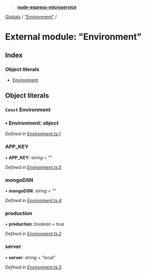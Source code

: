 > **[node-express-microservice](../README.md)**

[Globals](../globals.md) / ["Environment"](_environment_.md) /

# External module: "Environment"

## Index

### Object literals

* [Environment](_environment_.md#const-environment)

## Object literals

### `Const` Environment

### ▪ **Environment**: *object*

*Defined in [Environment.ts:1](https://github.com/lukebellamy053/express-microservice/blob/afd2c9a/src/Environment.ts#L1)*

###  APP_KEY

• **APP_KEY**: *string* = ""

*Defined in [Environment.ts:5](https://github.com/lukebellamy053/express-microservice/blob/afd2c9a/src/Environment.ts#L5)*

###  mongoDSN

• **mongoDSN**: *string* = ""

*Defined in [Environment.ts:4](https://github.com/lukebellamy053/express-microservice/blob/afd2c9a/src/Environment.ts#L4)*

###  production

• **production**: *boolean* = true

*Defined in [Environment.ts:2](https://github.com/lukebellamy053/express-microservice/blob/afd2c9a/src/Environment.ts#L2)*

###  server

• **server**: *string* = "local"

*Defined in [Environment.ts:3](https://github.com/lukebellamy053/express-microservice/blob/afd2c9a/src/Environment.ts#L3)*